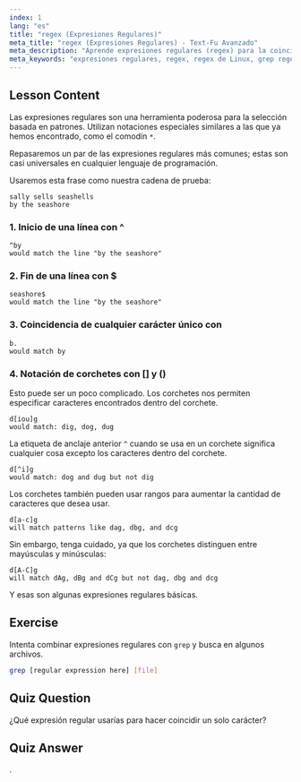 ```yaml
---
index: 1
lang: "es"
title: "regex (Expresiones Regulares)"
meta_title: "regex (Expresiones Regulares) - Text-Fu Avanzado"
meta_description: "Aprende expresiones regulares (regex) para la coincidencia de patrones en Linux. Comprende la sintaxis de regex como ^, $, ., y [] para la manipulación de texto. ¡Mejora tus habilidades con grep!"
meta_keywords: "expresiones regulares, regex, regex de Linux, grep regex, coincidencia de patrones, tutorial de regex, comandos de Linux, principiante"
---
```


## Lesson Content

Las expresiones regulares son una herramienta poderosa para la selección basada en patrones. Utilizan notaciones especiales similares a las que ya hemos encontrado, como el comodín `*`.

Repasaremos un par de las expresiones regulares más comunes; estas son casi universales en cualquier lenguaje de programación.

Usaremos esta frase como nuestra cadena de prueba:

```plaintext
sally sells seashells
by the seashore
```

### 1. Inicio de una línea con ^

```plaintext
^by
would match the line "by the seashore"
```

### 2. Fin de una línea con $

```plaintext
seashore$
would match the line "by the seashore"
```

### 3. Coincidencia de cualquier carácter único con

```plaintext
b.
would match by
```

### 4. Notación de corchetes con [] y ()

Esto puede ser un poco complicado. Los corchetes nos permiten especificar caracteres encontrados dentro del corchete.

```plaintext
d[iou]g
would match: dig, dog, dug
```

La etiqueta de anclaje anterior `^` cuando se usa en un corchete significa cualquier cosa excepto los caracteres dentro del corchete.

```plaintext
d[^i]g
would match: dog and dug but not dig
```

Los corchetes también pueden usar rangos para aumentar la cantidad de caracteres que desea usar.

```plaintext
d[a-c]g
will match patterns like dag, dbg, and dcg
```

Sin embargo, tenga cuidado, ya que los corchetes distinguen entre mayúsculas y minúsculas:

```plaintext
d[A-C]g
will match dAg, dBg and dCg but not dag, dbg and dcg
```

Y esas son algunas expresiones regulares básicas.

## Exercise

Intenta combinar expresiones regulares con `grep` y busca en algunos archivos.

```bash
grep [regular expression here] [file]
```

## Quiz Question

¿Qué expresión regular usarías para hacer coincidir un solo carácter?

## Quiz Answer

.
